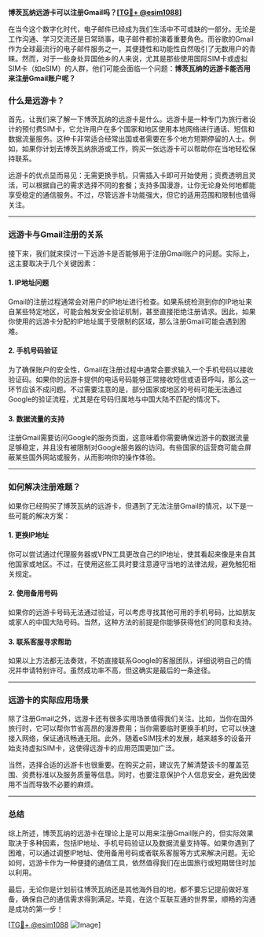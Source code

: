 **博茨瓦纳远游卡可以注册Gmail吗？[[TG💪+ @esim1088](https://t.me/s/esim1088)]**

在当今这个数字化时代，电子邮件已经成为我们生活中不可或缺的一部分。无论是工作沟通、学习交流还是日常琐事，电子邮件都扮演着重要角色。而谷歌的Gmail作为全球最流行的电子邮件服务之一，其便捷性和功能性自然吸引了无数用户的青睐。然而，对于一些身处异国他乡的人来说，尤其是那些使用国际SIM卡或虚拟SIM卡（如eSIM）的人群，他们可能会面临一个问题：**博茨瓦纳的远游卡能否用来注册Gmail账户呢？**

### **什么是远游卡？**

首先，让我们来了解一下博茨瓦纳的远游卡是什么。远游卡是一种专门为旅行者设计的预付费SIM卡，它允许用户在多个国家和地区使用本地网络进行通话、短信和数据流量服务。这种卡非常适合经常出国或者需要在多个地方短期停留的人士。例如，如果你计划去博茨瓦纳旅游或工作，购买一张远游卡可以帮助你在当地轻松保持联系。

远游卡的优点显而易见：无需更换手机，只需插入卡即可开始使用；资费透明且灵活，可以根据自己的需求选择不同的套餐；支持多国漫游，让你无论身处何地都能享受稳定的通信服务。不过，尽管远游卡功能强大，但它的适用范围和限制也值得关注。

---

### **远游卡与Gmail注册的关系**

接下来，我们就来探讨一下远游卡是否能够用于注册Gmail账户的问题。实际上，这主要取决于几个关键因素：

#### **1. IP地址问题**
Gmail的注册过程通常会对用户的IP地址进行检查。如果系统检测到你的IP地址来自某些特定地区，可能会触发安全验证机制，甚至直接拒绝注册请求。因此，如果你使用的远游卡分配的IP地址属于受限制的区域，那么注册Gmail可能会遇到困难。

#### **2. 手机号码验证**
为了确保账户的安全性，Gmail在注册过程中通常会要求输入一个手机号码以接收验证码。如果你的远游卡提供的电话号码能够正常接收短信或语音呼叫，那么这一环节应该不成问题。不过需要注意的是，部分国家或地区的号码可能无法通过Google的验证流程，尤其是在号码归属地与中国大陆不匹配的情况下。

#### **3. 数据流量的支持**
注册Gmail需要访问Google的服务页面，这意味着你需要确保远游卡的数据流量足够稳定，并且没有被限制对Google服务器的访问。有些国家的运营商可能会屏蔽某些国外网站或服务，从而影响你的操作体验。

---

### **如何解决注册难题？**

如果你已经购买了博茨瓦纳的远游卡，但遇到了无法注册Gmail的情况，以下是一些可能的解决方案：

#### **1. 更换IP地址**
你可以尝试通过代理服务器或VPN工具更改自己的IP地址，使其看起来像是来自其他国家或地区。不过，在使用这些工具时要注意遵守当地的法律法规，避免触犯相关规定。

#### **2. 使用备用号码**
如果你的远游卡号码无法通过验证，可以考虑寻找其他可用的手机号码，比如朋友或家人的中国大陆号码。当然，这种方法的前提是你能够获得他们的同意和支持。

#### **3. 联系客服寻求帮助**
如果以上方法都无法奏效，不妨直接联系Google的客服团队，详细说明自己的情况并申请特别许可。虽然成功率不高，但这确实是最后的一条途径。

---

### **远游卡的实际应用场景**

除了注册Gmail之外，远游卡还有很多实用场景值得我们关注。比如，当你在国外旅行时，它可以帮你节省高昂的漫游费用；当你需要临时更换手机时，它可以快速接入网络，保证通讯畅通无阻。此外，随着eSIM技术的发展，越来越多的设备开始支持虚拟SIM卡，这使得远游卡的应用范围更加广泛。

当然，选择合适的远游卡也很重要。在购买之前，建议先了解清楚该卡的覆盖范围、资费标准以及服务质量等信息。同时，也要注意保护个人信息安全，避免因使用不当而导致不必要的麻烦。

---

### **总结**

综上所述，博茨瓦纳的远游卡在理论上是可以用来注册Gmail账户的，但实际效果取决于多种因素，包括IP地址、手机号码验证以及数据流量支持等。如果你遇到了困难，可以通过调整IP地址、使用备用号码或者联系客服等方式来解决问题。无论如何，远游卡作为一种便捷的通信工具，依然值得我们在出国旅行或短期居住时加以利用。

最后，无论你是计划前往博茨瓦纳还是其他海外目的地，都不要忘记提前做好准备，确保自己的通信需求得到满足。毕竟，在这个互联互通的世界里，顺畅的沟通是成功的第一步！

[[TG💪+ @esim1088](https://t.me/s/esim1088) ![Image](https://i.postimg.cc/4NQfJmqS/Snipaste-2025-05-13-00-14-12.png)]